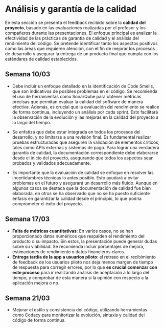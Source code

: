 # Análisis y garantía de la calidad

En esta sección se presenta el feedback recibido sobre la **calidad del proyecto**, basado en las evaluaciones realizadas por el profesor y los compañeros durante las presentaciones. El enfoque principal es analizar la efectividad de las prácticas de garantía de calidad y el análisis del rendimiento del código. Se pretende identificar tanto los aspectos positivos como las áreas que requieren atención, con el fin de mejorar los procesos de desarrollo y asegurar la entrega de un producto final que cumpla con los estándares de calidad establecidos.

## Semana 10/03
- Debe incluir un enfoque detallado en la identificación de Code Smells, que son indicativos de posibles problemas en el código. Se recomienda el uso de herramientas como SonarQube para obtener métricas precisas que permitan evaluar la calidad del software de manera efectiva. Además, es crucial que la evaluación del rendimiento se realice de forma continua, incluyendo un análisis por cada sprint. Esto facilitará la observación de la evolución y las mejoras en la calidad del proyecto a lo largo del tiempo.

- Se enfatiza que debe estar integrada en todos los procesos del desarrollo, y no limitarse a una revisión final. Es fundamental realizar pruebas estructuradas que aseguren la validación de elementos críticos, tales como APIs externas y sistemas de pago. Para lograr una verdadera garantía de calidad, la documentación correspondiente debe elaborarse desde el inicio del proyecto, asegurando que todos los aspectos sean probados y validados adecuadamente.

- Es importante que la evaluación de calidad se enfoque en resolver las incertidumbres técnicas lo antes posible. Esto ayudará a evitar problemas en el futuro y asegurará un desarrollo más fluido. Aunque en algunos casos se destaca que la documentación de calidad fue bien elaborada, en otros se ha observado que no se ha puesto suficiente énfasis en garantizar la calidad desde el principio, lo que podría comprometer el éxito del proyecto.

## Semana 17/03

- **Falta de métricas cuantitativas**: En varios casos, no se han proporcionado datos numéricos que respalden el rendimiento del producto o su impacto. Sin estos, la presentación puede generar dudas sobre su viabilidad. Se recomienda incluir porcentajes de mejora, estimaciones de rendimiento o datos financieros claros.
- **Entrega tardía de la app a usuarios piloto**: el retraso en el recibimiento de feedback de los usuarios piloto nos deja menos margen de tiempo de respuesta para corregir errores, por lo que **es crucial comenzar con este proceso** para ir realizando análisis de aceptación a lo largo del tiempo, y comprobar de esta manera si la opinión con respecto a la aplicación mejora o no.

## Semana 21/03

- Mejorar el estilo y consistencia del código, utilizando herramientas como Codacy para monitorizar la evolución, sintaxis y calidad del código de forma continua.